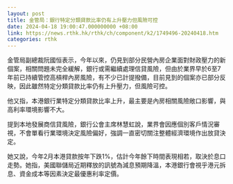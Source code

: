 ```yaml
---
layout: post
title: 金管局：銀行特定分類貸款比率仍有上升壓力但風險可控
date: 2024-04-18 19:00:47.000000000 +08:00
link: https://news.rthk.hk/rthk/ch/component/k2/1749496-20240418.htm
categories: rthk
---
```


金管局副總裁阮國恒表示，今年以來，仍見到部分民營內房企業面對財政壓力的新個案，相關問題未完全緩解，銀行或需繼續處理信貸風險，但由於業界早於6至7年前已持續管控高槓桿內房風險，有不少已計提撥備，目前見到的個案亦已部分反映，因此雖然特定分類貸款比率仍有上升壓力，但風險可控。

他又指，本港銀行業特定分類貸款比率上升，最主要是內房相關風險敞口影響，與高利率環境影響不大。

提到本地發展商信貸風險，銀行公會主席林慧虹說，業界會因應個別客戶情況審視，不會單看行業環境決定風險偏好，強調一直密切關注整體經濟環境作出放貸決定。

她又說，今年2月本港貸款按年下跌1%，估計今年餘下時間表現相若，取決於息口走勢。她指，美國聯儲局近期釋放的訊號為減息預期降溫，本港銀行會視乎港元拆息、資金成本等因素決定最優惠利率定價。
